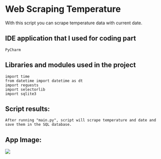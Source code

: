 # Web Scraping Temperature

With this script you can scrape temperature data with current date.

## IDE application that I used for coding part
```
PyCharm
```
## Libraries and modules used in the project
```
import time
from datetime import datetime as dt
import requests
import selectorlib
import sqlite3
```

## Script results:
```
After running "main.py", script will scrape temperature and date and save them in the SQL database.
```
## App Image:
<img src="https://github.com/kixelo/Weather-Forecast-API/blob/main/sqlite_temperature.PNG" />
